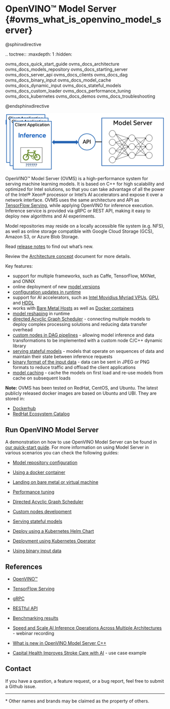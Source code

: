 # OpenVINO&trade; Model Server {#ovms_what_is_openvino_model_server}

@sphinxdirective

.. toctree::
   :maxdepth: 1
   :hidden:

   ovms_docs_quick_start_guide
   ovms_docs_architecture
   ovms_docs_models_repository
   ovms_docs_starting_server
   ovms_docs_server_api
   ovms_docs_clients
   ovms_docs_dag
   ovms_docs_binary_input
   ovms_docs_model_cache
   ovms_docs_dynamic_input
   ovms_docs_stateful_models
   ovms_docs_custom_loader
   ovms_docs_performance_tuning
   ovms_docs_kubernetes
   ovms_docs_demos
   ovms_docs_troubleshooting

@endsphinxdirective


![OVMS picture](docs/ovms.png)

OpenVINO&trade; Model Server (OVMS) is a high-performance system for serving machine learning models. It is based on C++ for high scalability 
and optimized for Intel solutions, so that you can take advantage of all the power of the Intel® Xeon® processor or Intel’s AI accelerators 
and expose it over a network interface. OVMS uses the same architecture and API as [TensorFlow Serving](https://github.com/tensorflow/serving), 
while applying OpenVINO for inference execution. Inference service is provided via gRPC or REST API, making it easy to deploy new algorithms and AI experiments.

Model repositories may reside on a locally accessible file system (e.g. NFS), as well as online storage compatible with 
Google Cloud Storage (GCS), Amazon S3, or Azure Blob Storage. 

Read [release notes](https://github.com/openvinotoolkit/model_server/releases) to find out what’s new.

Review the [Architecture concept](docs/architecture.md) document for more details.

Key features: 
- support for multiple frameworks, such as Caffe, TensorFlow, MXNet, and ONNX
- online deployment of new [model versions](docs/model_version_policy.md)
- [configuration updates in runtime](docs/online_config_changes.md)
- support for AI accelerators, such as 
[Intel Movidius Myriad VPUs](https://docs.openvinotoolkit.org/latest/openvino_docs_IE_DG_supported_plugins_VPU.html), 
[GPU](https://docs.openvino.ai/latest/openvino_docs_IE_DG_supported_plugins_GPU.html), and 
[HDDL](https://docs.openvinotoolkit.org/latest/_docs_IE_DG_supported_plugins_HDDL.html) 
- works with [Bare Metal Hosts](docs/host.md) as well as [Docker containers](docs/docker_container.md) 
- [model reshaping](docs/shape_batch_size_and_layout.md) in runtime
- [directed Acyclic Graph Scheduler](docs/dag_scheduler.md) - connecting multiple models to deploy complex processing solutions and reducing data transfer overhead
- [custom nodes in DAG pipelines](docs/custom_node_development.md) - allowing model inference and data transformations to be implemented with a custom node C/C++ dynamic library
- [serving stateful models](docs/stateful_models.md) - models that operate on sequences of data and maintain their state between inference requests
- [binary format of the input data](docs/binary_input.md) - data can be sent in JPEG or PNG formats to reduce traffic and offload the client applications
- [model caching](docs/model_cache.md) - cache the models on first load and re-use models from cache on subsequent loads


**Note:** OVMS has been tested on RedHat, CentOS, and Ubuntu. The latest publicly released docker images are based on Ubuntu and UBI.
They are stored in:
- [Dockerhub](https://hub.docker.com/r/openvino/model_server)
- [RedHat Ecosystem Catalog](https://catalog.redhat.com/software/containers/intel/openvino-model-server/607833052937385fc98515de)


## Run OpenVINO Model Server

A demonstration on how to use OpenVINO Model Server can be found in [our quick-start guide](docs/ovms_quickstart.md). 
For more information on using Model Server in various scenarios you can check the following guides:

* [Model repository configuration](docs/models_repository.md)

* [Using a docker container](docs/docker_container.md)

* [Landing on bare metal or virtual machine](docs/host.md)

* [Performance tuning](docs/performance_tuning.md)

* [Directed Acyclic Graph Scheduler](docs/dag_scheduler.md)

* [Custom nodes development](docs/custom_node_development.md)

* [Serving stateful models](docs/stateful_models.md)

* [Deploy using a Kubernetes Helm Chart](./deploy/README.md)

* [Deployment using Kubernetes Operator](https://operatorhub.io/operator/ovms-operator)

* [Using binary input data](docs/binary_input.md)



## References

* [OpenVINO&trade;](https://software.intel.com/en-us/openvino-toolkit)

* [TensorFlow Serving](https://github.com/tensorflow/serving)

* [gRPC](https://grpc.io/)

* [RESTful API](https://restfulapi.net/)

* [Benchmarking results](https://docs.openvinotoolkit.org/latest/openvino_docs_performance_benchmarks_ovms.html)

* [Speed and Scale AI Inference Operations Across Multiple Architectures](https://techdecoded.intel.io/essentials/speed-and-scale-ai-inference-operations-across-multiple-architectures/?elq_cid=3646480_ts1607680426276&erpm_id=6470692_ts1607680426276) - webinar recording

* [What is new in OpenVINO Model Server C++](https://www.intel.com/content/www/us/en/artificial-intelligence/posts/whats-new-openvino-model-server.html)

* [Capital Health Improves Stroke Care with AI](https://www.intel.co.uk/content/www/uk/en/customer-spotlight/stories/capital-health-ai-customer-story.html) - use case example

## Contact

If you have a question, a feature request, or a bug report, feel free to submit a Github issue.


---
\* Other names and brands may be claimed as the property of others.
